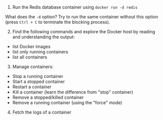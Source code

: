 
1. Run the Redis database container using `docker run -d redis`

  What does the `-d` option? Try to run the same container without this option (press `Ctrl + C` to terminate the blocking process).

2. Find the following commands and explore the Docker host by reading and understanding the output:
  
  - list Docker images
  - list only running containers
  - list all containers

3. Manage containers:
  
  - Stop a running container
  - Start a stopped container
  - Restart a container
  - Kill a container (learn the difference from "stop" container)
  - Remove a stopped/killed container
  - Remove a running container (using the "force" mode)

4. Fetch the logs of a container
 
